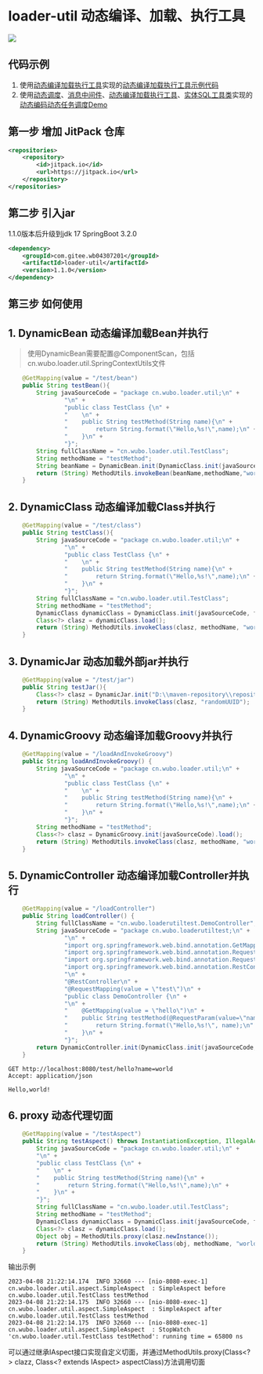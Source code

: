 # loader-util 动态编译、加载、执行工具

[![](https://jitpack.io/v/com.gitee.wb04307201/loader-util.svg)](https://jitpack.io/#com.gitee.wb04307201/loader-util)

## 代码示例
1. 使用[动态编译加载执行工具](https://gitee.com/wb04307201/loader-util)实现的[动态编译加载执行工具示例代码](https://gitee.com/wb04307201/loader-util-test)
2. 使用[动态调度](https://gitee.com/wb04307201/dynamic-schedule-spring-boot-starter)、[消息中间件](https://gitee.com/wb04307201/message-spring-boot-starter)、[动态编译加载执行工具](https://gitee.com/wb04307201/loader-util)、[实体SQL工具类](https://gitee.com/wb04307201/sql-util)实现的[动态编码动态任务调度Demo](https://gitee.com/wb04307201/dynamic-schedule-demo)

## 第一步 增加 JitPack 仓库
```xml
<repositories>
    <repository>
        <id>jitpack.io</id>
        <url>https://jitpack.io</url>
    </repository>
</repositories>
```

## 第二步 引入jar
1.1.0版本后升级到jdk 17 SpringBoot 3.2.0
```xml
<dependency>
    <groupId>com.gitee.wb04307201</groupId>
    <artifactId>loader-util</artifactId>
    <version>1.1.0</version>
</dependency>
```

## 第三步 如何使用
## 1. DynamicBean 动态编译加载Bean并执行
> 使用DynamicBean需要配置@ComponentScan，包括cn.wubo.loader.util.SpringContextUtils文件
```java
    @GetMapping(value = "/test/bean")
    public String testBean(){
        String javaSourceCode = "package cn.wubo.loader.util;\n" +
                "\n" +
                "public class TestClass {\n" +
                "    \n" +
                "    public String testMethod(String name){\n" +
                "        return String.format(\"Hello,%s!\",name);\n" +
                "    }\n" +
                "}";
        String fullClassName = "cn.wubo.loader.util.TestClass";
        String methodName = "testMethod";
        String beanName = DynamicBean.init(DynamicClass.init(javaSourceCode,fullClassName)).load();
        return (String) MethodUtils.invokeBean(beanName,methodName,"world");
    }
```

## 2. DynamicClass 动态编译加载Class并执行
```java
    @GetMapping(value = "/test/class")
    public String testClass(){
        String javaSourceCode = "package cn.wubo.loader.util;\n" +
                "\n" +
                "public class TestClass {\n" +
                "    \n" +
                "    public String testMethod(String name){\n" +
                "        return String.format(\"Hello,%s!\",name);\n" +
                "    }\n" +
                "}";
        String fullClassName = "cn.wubo.loader.util.TestClass";
        String methodName = "testMethod";
        DynamicClass dynamicClass = DynamicClass.init(javaSourceCode, fullClassName).compiler();
        Class<?> clasz = dynamicClass.load();
        return (String) MethodUtils.invokeClass(clasz, methodName, "world");
    }
```

## 3. DynamicJar 动态加载外部jar并执行
```java
    @GetMapping(value = "/test/jar")
    public String testJar(){
        Class<?> clasz = DynamicJar.init("D:\\maven-repository\\repository\\cn\\hutool\\hutool-all\\5.3.2\\hutool-all-5.3.2.jar").load("cn.hutool.core.util.IdUtil");
        return (String) MethodUtils.invokeClass(clasz, "randomUUID");
    }
```

## 4. DynamicGroovy 动态编译加载Groovy并执行
```java
    @GetMapping(value = "/loadAndInvokeGroovy")
    public String loadAndInvokeGroovy() {
        String javaSourceCode = "package cn.wubo.loader.util;\n" +
                "\n" +
                "public class TestClass {\n" +
                "    \n" +
                "    public String testMethod(String name){\n" +
                "        return String.format(\"Hello,%s!\",name);\n" +
                "    }\n" +
                "}";
        String methodName = "testMethod";
        Class<?> clasz = DynamicGroovy.init(javaSourceCode).load();
        return (String) MethodUtils.invokeClass(clasz, methodName, "world");
    }
```

## 5. DynamicController 动态编译加载Controller并执行
```java
    @GetMapping(value = "/loadController")
    public String loadController() {
        String fullClassName = "cn.wubo.loaderutiltest.DemoController";
        String javaSourceCode = "package cn.wubo.loaderutiltest;\n" +
                "\n" +
                "import org.springframework.web.bind.annotation.GetMapping;\n" +
                "import org.springframework.web.bind.annotation.RequestMapping;\n" +
                "import org.springframework.web.bind.annotation.RequestParam;\n" +
                "import org.springframework.web.bind.annotation.RestController;\n" +
                "\n" +
                "@RestController\n" +
                "@RequestMapping(value = \"test\")\n" +
                "public class DemoController {\n" +
                "\n" +
                "    @GetMapping(value = \"hello\")\n" +
                "    public String testMethod(@RequestParam(value=\"name\") String name) {\n" +
                "        return String.format(\"Hello,%s!\", name);\n" +
                "    }\n" +
                "}";
        return DynamicController.init(DynamicClass.init(javaSourceCode, fullClassName)).load();
    }
```
```http request
GET http://localhost:8080/test/hello?name=world
Accept: application/json

Hello,world!
```

## 6. proxy 动态代理切面
```java
    @GetMapping(value = "/testAspect")
    public String testAspect() throws InstantiationException, IllegalAccessException {
        String javaSourceCode = "package cn.wubo.loader.util;\n" +
        "\n" +
        "public class TestClass {\n" +
        "    \n" +
        "    public String testMethod(String name){\n" +
        "        return String.format(\"Hello,%s!\",name);\n" +
        "    }\n" +
        "}";
        String fullClassName = "cn.wubo.loader.util.TestClass";
        String methodName = "testMethod";
        DynamicClass dynamicClass = DynamicClass.init(javaSourceCode, fullClassName).compiler();
        Class<?> clasz = dynamicClass.load();
        Object obj = MethodUtils.proxy(clasz.newInstance());
        return (String) MethodUtils.invokeClass(obj, methodName, "world");
    }
```
输出示例
```text
2023-04-08 21:22:14.174  INFO 32660 --- [nio-8080-exec-1] cn.wubo.loader.util.aspect.SimpleAspect  : SimpleAspect before cn.wubo.loader.util.TestClass testMethod
2023-04-08 21:22:14.175  INFO 32660 --- [nio-8080-exec-1] cn.wubo.loader.util.aspect.SimpleAspect  : SimpleAspect after cn.wubo.loader.util.TestClass testMethod
2023-04-08 21:22:14.175  INFO 32660 --- [nio-8080-exec-1] cn.wubo.loader.util.aspect.SimpleAspect  : StopWatch 'cn.wubo.loader.util.TestClass testMethod': running time = 65800 ns
```

可以通过继承IAspect接口实现自定义切面，并通过MethodUtils.proxy(Class<?> clazz, Class<? extends IAspect> aspectClass)方法调用切面
